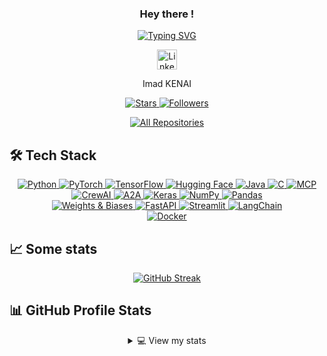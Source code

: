 <h3 align="center">
  Hey there !
</h3>

<p align="center">
 
  <a href="https://git.io/typing-svg">
    <img
      src="https://readme-typing-svg.herokuapp.com?font=Fira+Code&pause=1000&width=435&lines=AI/ML/DL+Engineer+|+PhD+Student+in+AI;Passionate+about+Machine+Learning+and+LLMs;Building+AI+Solutions;"
      alt="Typing SVG"
    />
  </a>
</p>

<p align="center">
  <a href="https://www.linkedin.com/in/imad-kenai/">
    <img
      src="https://upload.wikimedia.org/wikipedia/commons/thumb/c/ca/LinkedIn_logo_initials.png/800px-LinkedIn_logo_initials.png"
      width="32px"
      alt="LinkedIn"
      title="LinkedIn"
    />
  </a>
</p>

<p align="center">
  Imad KENAI
</p>

<p align="center">
  <a href="https://github.com/imadken?tab=repositories&sort=stargazers">
    <img
      alt="Stars"
      title="Total stars on GitHub"
      src="https://custom-icon-badges.herokuapp.com/badge/dynamic/json?logo=star&color=55960c&labelColor=488207&label=Stars&style=for-the-badge&query=%24.stars&url=https://api.github-star-counter.workers.dev/user/imadken"
    />
  </a>
  <a href="https://github.com/imadken?tab=followers">
    <img
      alt="Followers"
      title="Follow me on GitHub"
      src="https://custom-icon-badges.herokuapp.com/github/followers/imadken?color=236ad3&labelColor=1155ba&style=for-the-badge&logo=person-add&label=Follow&logoColor=white"
    />
  </a>
</p>

<p align="center">
  <a href="https://github.com/imadken?tab=repositories">
    <img
      alt="All Repositories"
      title="All Repositories"
      src="https://custom-icon-badges.herokuapp.com/badge/-All%20Repos-2962FF?style=for-the-badge&logo=repo&logoColor=white"
    />
  </a>
</p>

## 🛠️ Tech Stack

<p align="center">
  <a href="https://github.com/search?q=user%3Aimadken+language%3Apython">
    <img alt="Python" src="https://img.shields.io/badge/Python-14354C.svg?logo=python&logoColor=white" />
  </a>
  <a href="https://pytorch.org/">
    <img alt="PyTorch" src="https://img.shields.io/badge/PyTorch-EE4C2C.svg?logo=pytorch&logoColor=white" />
  </a>
  <a href="https://www.tensorflow.org/">
    <img alt="TensorFlow" src="https://img.shields.io/badge/TensorFlow-FF6F00.svg?logo=tensorflow&logoColor=white" />
  </a>
  <a href="https://huggingface.co/">
    <img alt="Hugging Face" src="https://img.shields.io/badge/HuggingFace-F77016.svg?logo=huggingface&logoColor=white" />
  </a>
  
  <a href="https://www.java.com/">
    <img alt="Java" src="https://img.shields.io/badge/Java-007396.svg?logo=java&logoColor=white" />
  </a>


<a href="https://en.wikipedia.org/wiki/C_(programming_language)">
<img alt="C" src="https://img.shields.io/badge/C-A8B9CC.svg?logo=c&logoColor=white" />
</a>


<a href="https://modelcontextprotocol.io/introduction">
  <img alt="MCP" src="https://img.shields.io/badge/MCP-5C2D91.svg?logo=minecraft&logoColor=white" />
</a>


<a href="https://www.crewai.com/">
<img alt="CrewAI" src="https://img.shields.io/badge/CrewAI-FF9900.svg?logo=artificial-intelligence&logoColor=white" />
</a>


<a href="https://developers.googleblog.com/en/a2a-a-new-era-of-agent-interoperability/">
<img alt="A2A" src="https://img.shields.io/badge/A2A-00BFFF.svg?logo=shield&logoColor=white" />
</a>

  <a href="https://www.keras.io/">
    <img alt="Keras" src="https://img.shields.io/badge/Keras-D00000.svg?logo=keras&logoColor=white" />
  </a>
  <a href="https://numpy.org/">
    <img alt="NumPy" src="https://img.shields.io/badge/NumPy-013243.svg?logo=numpy&logoColor=white" />
  </a>
  <a href="https://pandas.pydata.org/">
    <img alt="Pandas" src="https://img.shields.io/badge/Pandas-150458.svg?logo=pandas&logoColor=white" />
  </a>
  <br />

  
  <a href="https://wandb.ai/">
    <img alt="Weights & Biases" src="https://img.shields.io/badge/W%26B-161B22.svg?logo=wandb&logoColor=FF4500" />
  </a>
  <a href="https://fastapi.tiangolo.com/">
    <img alt="FastAPI" src="https://img.shields.io/badge/FastAPI-009688.svg?logo=fastapi&logoColor=white" />
  </a>
  <a href="https://streamlit.io/">
    <img alt="Streamlit" src="https://img.shields.io/badge/Streamlit-FF4B4B.svg?logo=streamlit&logoColor=white" />
  </a>
  <a href="https://github.com/hwchase17/langchain">
    <img alt="LangChain" src="https://img.shields.io/badge/LangChain-000000.svg?logo=langchain&logoColor=white" />
  </a>
  <br />
  <a href="https://www.docker.com/">
    <img alt="Docker" src="https://img.shields.io/badge/Docker-2496ED.svg?logo=docker&logoColor=white" />
  </a>
  
</p>

## 📈 Some stats

<p align="center">
  <a href="https://github.com/imadken/github-readme-streak-stats">
    <img alt="GitHub Streak" src="https://github-readme-streak-stats.herokuapp.com/?user=imadken&theme=monokai-metallian&hide_border=true" />
  </a>
</p>

## 📊 GitHub Profile Stats

<details align="center">
  <summary>💻 View my stats</summary>
  <br />
  <a href="https://github.com/anuraghazra/github-readme-stats">
    <img alt="GitHub Stats" src="https://denvercoder1-github-readme-stats.vercel.app/api/?username=imadken&show_icons=true&count_private=true&theme=react&hide_border=true" height="180px" />
  </a>
  <a href="https://github.com/anuraghazra/github-readme-stats">
    <img alt="Top Languages" src="https://github-readme-stats.vercel.app/api/top-langs/?username=imadken&layout=compact&theme=react&hide_border=true&hide=Jupyter%20Notebook" height="180px" />
  </a>
</details>






